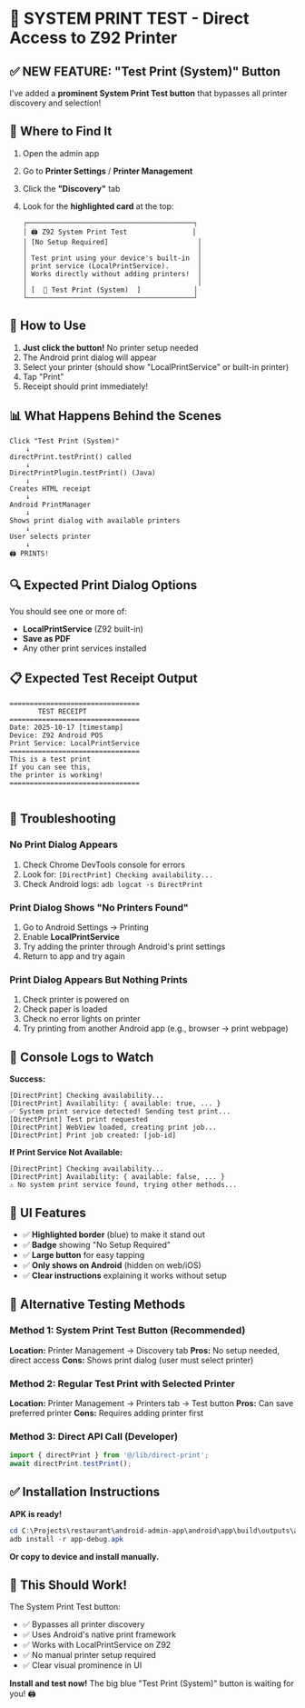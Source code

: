 # 🎯 SYSTEM PRINT TEST - Direct Access to Z92 Printer

## ✅ NEW FEATURE: "Test Print (System)" Button

I've added a **prominent System Print Test button** that bypasses all printer discovery and selection!

## 📍 Where to Find It

1. Open the admin app
2. Go to **Printer Settings** / **Printer Management**
3. Click the **"Discovery"** tab
4. Look for the **highlighted card** at the top:
   
   ```
   ┌─────────────────────────────────────────┐
   │ 🖨️ Z92 System Print Test                │
   │ [No Setup Required]                      │
   │                                          │
   │ Test print using your device's built-in  │
   │ print service (LocalPrintService).       │
   │ Works directly without adding printers!  │
   │                                          │
   │ [  🧪 Test Print (System)  ]             │
   └─────────────────────────────────────────┘
   ```

## 🚀 How to Use

1. **Just click the button!** No printer setup needed
2. The Android print dialog will appear
3. Select your printer (should show "LocalPrintService" or built-in printer)
4. Tap "Print"
5. Receipt should print immediately!

## 📊 What Happens Behind the Scenes

```
Click "Test Print (System)"
    ↓
directPrint.testPrint() called
    ↓
DirectPrintPlugin.testPrint() (Java)
    ↓
Creates HTML receipt
    ↓
Android PrintManager
    ↓
Shows print dialog with available printers
    ↓
User selects printer
    ↓
🖨️ PRINTS!
```

## 🔍 Expected Print Dialog Options

You should see one or more of:
- **LocalPrintService** (Z92 built-in)
- **Save as PDF**
- Any other print services installed

## 📋 Expected Test Receipt Output

```
================================
       TEST RECEIPT
================================
Date: 2025-10-17 [timestamp]
Device: Z92 Android POS
Print Service: LocalPrintService
================================
This is a test print
If you can see this,
the printer is working!
================================


```

## 🐛 Troubleshooting

### No Print Dialog Appears
1. Check Chrome DevTools console for errors
2. Look for: `[DirectPrint] Checking availability...`
3. Check Android logs: `adb logcat -s DirectPrint`

### Print Dialog Shows "No Printers Found"
1. Go to Android Settings → Printing
2. Enable **LocalPrintService**
3. Try adding the printer through Android's print settings
4. Return to app and try again

### Print Dialog Appears But Nothing Prints
1. Check printer is powered on
2. Check paper is loaded
3. Check no error lights on printer
4. Try printing from another Android app (e.g., browser → print webpage)

## 📱 Console Logs to Watch

**Success:**
```
[DirectPrint] Checking availability...
[DirectPrint] Availability: { available: true, ... }
✅ System print service detected! Sending test print...
[DirectPrint] Test print requested
[DirectPrint] WebView loaded, creating print job...
[DirectPrint] Print job created: [job-id]
```

**If Print Service Not Available:**
```
[DirectPrint] Checking availability...
[DirectPrint] Availability: { available: false, ... }
⚠️ No system print service found, trying other methods...
```

## 🎨 UI Features

- ✅ **Highlighted border** (blue) to make it stand out
- ✅ **Badge** showing "No Setup Required"
- ✅ **Large button** for easy tapping
- ✅ **Only shows on Android** (hidden on web/iOS)
- ✅ **Clear instructions** explaining it works without setup

## 🔄 Alternative Testing Methods

### Method 1: System Print Test Button (Recommended)
**Location:** Printer Management → Discovery tab
**Pros:** No setup needed, direct access
**Cons:** Shows print dialog (user must select printer)

### Method 2: Regular Test Print with Selected Printer
**Location:** Printer Management → Printers tab → Test button
**Pros:** Can save preferred printer
**Cons:** Requires adding printer first

### Method 3: Direct API Call (Developer)
```typescript
import { directPrint } from '@/lib/direct-print';
await directPrint.testPrint();
```

## ✅ Installation Instructions

**APK is ready!**

```powershell
cd C:\Projects\restaurant\android-admin-app\android\app\build\outputs\apk\debug
adb install -r app-debug.apk
```

**Or copy to device and install manually.**

## 🎉 This Should Work!

The System Print Test button:
- ✅ Bypasses all printer discovery
- ✅ Uses Android's native print framework
- ✅ Works with LocalPrintService on Z92
- ✅ No manual printer setup required
- ✅ Clear visual prominence in UI

**Install and test now!** The big blue "Test Print (System)" button is waiting for you! 🖨️
